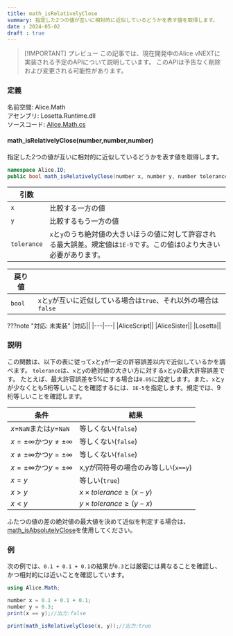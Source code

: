 ```yaml
---
title: math_isRelativelyClose
summary: 指定した2つの値が互いに相対的に近似しているどうかを表す値を取得します。
date : 2024-05-02
draft : true
---
```


> [!IMPORTANT] プレビュー
> この記事では、現在開発中のAlice vNEXTに実装される予定のAPIについて説明しています。
> このAPIは予告なく削除および変更される可能性があります。

### 定義
名前空間: Alice.Math<br/>
アセンブリ: Losetta.Runtime.dll<br/>
ソースコード: [Alice.Math.cs](https://github.com/WSOFT-Project/Losetta/blob/master/Losetta.Runtime/Alice.Math.cs)

#### math_isRelativelyClose(number,number,number)

指定した2つの値が互いに相対的に近似しているどうかを表す値を取得します。

```cs title="AliceScript"
namespace Alice.IO;
public bool math_isRelativelyClose(number x, number y, number tolerance = 1E-9) requires(tolerance > 0);
```

|引数| |
|-|-|
|`x`|比較する一方の値|
|`y`|比較するもう一方の値|
|`tolerance`|`x`と`y`のうち絶対値の大きいほうの値に対して許容される最大誤差。規定値は`1E-9`です。この値は0より大きい必要があります。|

|戻り値| |
|-|-|
|`bool`|`x`と`y`が互いに近似している場合は`true`、それ以外の場合は`false`|

???note "対応: 未実装"
    |対応||
    |---|---|
    |AliceScript||
    |AliceSister||
    |Losetta||

### 説明
この関数は、以下の表に従って`x`と`y`が一定の許容誤差以内で近似しているかを調べます。
`tolerance`は、`x`と`y`の絶対値の大きい方に対する`x`と`y`の最大許容誤差です。
たとえば、最大許容誤差を5%にする場合は`0.05`に設定します。また、`x`と`y`が少なくとも5桁等しいことを確認するには、`1E-5`を指定します。規定では、9桁等しいことを確認します。

条件|結果
---|---
$x=$`NaN`または$y=$`NaN`|等しくない(`false`)
$x=\pm\infty$かつ$y\neq\pm\infty$|等しくない(`false`)
$x\neq\pm\infty$かつ$y=\pm\infty$|等しくない(`false`)
$x=\pm\infty$かつ$y=\pm\infty$|x,yが同符号の場合のみ等しい(`x==y`)
$x=y$|等しい(`true`)
$x>y$|$x\times tolerance \geq (x - y)$
$x<y$|$y\times tolerance \geq (y - x)$

ふたつの値の差の絶対値の最大値を決めて近似を判定する場合は、[math_isAbsolutelyClose](./math_isabsolutelyclose.md)を使用してください。

### 例
次の例では、`0.1 + 0.1 + 0.1`の結果が`0.3`とは厳密には異なることを確認し、かつ相対的には近いことを確認しています。

```cs title="AliceScript"
using Alice.Math;

number x = 0.1 + 0.1 + 0.1;
number y = 0.3;
print(x == y);//出力:false

print(math_isRelativelyClose(x, y));//出力:true
```
